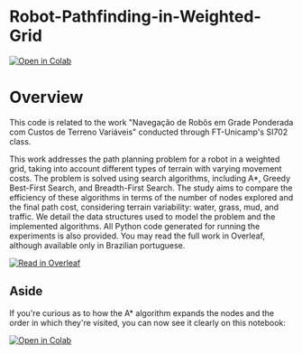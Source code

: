 # Robot-Pathfinding-in-Weighted-Grid

[![Open in Colab](https://colab.research.google.com/assets/colab-badge.svg)](https://colab.research.google.com/github/heitornolla/Robot-Pathfinding-in-Weighted-Grid/blob/main/jupyter-notebook/colab-notebook.ipynb)


# Overview

This code is related to the work "Navegação de Robôs em Grade Ponderada com Custos de Terreno Variáveis" conducted through FT-Unicamp's SI702 class.

This work addresses the path planning problem for a robot in a weighted grid, taking into account different types of terrain with varying movement costs. The problem is solved using search algorithms, including A*, Greedy Best-First Search, and Breadth-First Search. The study aims to compare the efficiency of these algorithms in terms of the number of nodes explored and the final path cost, considering terrain variability: water, grass, mud, and traffic. We detail the data structures used to model the problem and the implemented algorithms. All Python code generated for running the experiments is also provided. You may read the full work in Overleaf, although available only in Brazilian portuguese.

[![Read in Overleaf](https://img.shields.io/badge/Open%20in-Overleaf-brightgreen)](https://drive.google.com/file/d/1ErvPaWwRFBg_ykifU9-d-tz22iybGP6a/view?usp=sharing)

## Aside

If you're curious as to how the A* algorithm expands the nodes and the order in which they're visited, you can now see it clearly on this notebook:

[![Open in Colab](https://colab.research.google.com/assets/colab-badge.svg)](https://colab.research.google.com/github/heitornolla/Robot-Pathfinding-in-Weighted-Grid/blob/main/jupyter-notebook/iterative_printing.ipynb)
